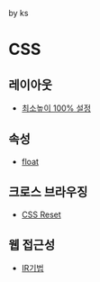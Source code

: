 by ks

# CSS
## 레이아웃
- [최소높이 100% 설정](CSS/layout.md/#최소높이-100%-설정하기)
## 속성
- [float](CSS/float.md)
## 크로스 브라우징
- [CSS Reset](CSS/CSS_reset.md)
## 웹 접근성
- [IR기법](CSS/IR기법.md)
